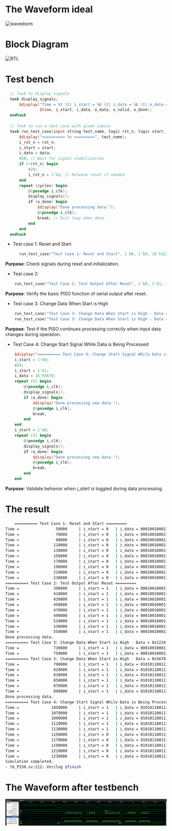 # The Waveform ideal

<!-- ```wavedorm
    { signal:[
    [ 'Input',
        { name: 'clk',      wave: 'P..P..P....................'},
        { name: 'rst',      wave: '1..........................'},
        { name: 'i_start',  wave: '01.................0..1....'},
        { name: 'i_data',   wave: 'x3.........................', data: ['0xAAAA']}
    ],
    [ 'Signal wire',
        { name: 'w_en',     wave: '0.1.......0..1.....0....1..'},
        { name: 'count',    wave: '.444444444xxx444444xxxxx444', data: ['0x00', '0x01', '0x02', '0x03', '0x04', '0x05', '0x06', '0x07', '0x00', '0x01', '0x02', '0x03', '0x04', '0x05', '0x00', '0x01', '0x02', '0x03', '0x04', '0x05', '0x06', '0x07']}
    ],
    [ 'Output',
        { name: 'o_data',   wave: 'x..33333333xxx333333xxxxx33', data: ['0x02', '0x02', '0x02', '0x02', '0x02', '0x02', '0x02', '0x02', '0x02', '0x02', '0x02', '0x02', '0x02', '0x02', '0x02', '0x02' ]},
        { name: 'o_valid',  wave: '0..1.......0..1.....0....1.'},
        { name: 'o_done',  wave: '0..........10..............'}
    ]
]}
``` -->

![wavedorm](image/wavedorm.png)

# Block Diagram

![RTL](image/bolck_RTL.jpg)

# Test bench

```verilog
  // Task to display signals
  task display_signals;
      $display("Time = %t \t| i_start = %b \t| i_data = %b \t| o_data = %b \t| o_valid = %b \t| o_done = %b",
               $time, i_start, i_data, o_data, o_valid, o_done);
  endtask

  // Task to run a test case with given inputs
  task run_test_case(input string test_name, logic rst_n, logic start, logic [SIZE_DATA_IN-1:0] data, integer cycles);
      $display("========== %s =========", test_name);
      i_rst_n = rst_n;
      i_start = start;
      i_data = data;
      #20; // Wait for signal stabilization
      if (!rst_n) begin
          #20;
          i_rst_n = 1'b1; // Release reset if needed
      end
      repeat (cycles) begin
          @(posedge i_clk);
          display_signals();
          if (o_done) begin
              $display("Done processing data.");
              @(posedge i_clk);
              break; // Exit loop when done
          end
      end
  endtask
```

- Test case 1: Reset and Start

```verilog
      run_test_case("Test Case 1: Reset and Start", 1'b0, 1'b0, 16'h1234, 10);
```

**Purpose**: Check signals during reset and initialization.

- Test case 2:

```verilog
    run_test_case("Test Case 2: Test Output After Reset", 1'b0, 1'b1, 16'h1234, 10);
```

**Purpose**: Verify the basic PISO function of serial output after reset.

- Test case 3: Change Data When Start is High

```verilog
    run_test_case("Test Case 3: Change Data When Start is High - Data = 0x1234", 1'b0, 1'b1, 16'h1234, 2);
    run_test_case("Test Case 3: Change Data When Start is High - Data = 0x5678", 1'b1, 1'b1, 16'h5678, 8);
```

**Purpose**: Test if the PISO continues processing correctly when input data changes during operation.

- Test Case 4: Change Start Signal While Data is Being Processed

```verilog
    $display("========== Test Case 4: Change Start Signal While Data is Being Processed =========");
    i_start = 1'b0;
    #20;
    i_start = 1'b1;
    i_data = 16'h5678;
    repeat (5) begin
        @(posedge i_clk);
        display_signals();
        if (o_done) begin
            $display("Done processing new data.");
            @(posedge i_clk);
            break;
        end
    end
    i_start = 1'b0;
    repeat (5) begin
        @(posedge i_clk);
        display_signals();
        if (o_done) begin
            $display("Done processing new data.");
            @(posedge i_clk);
            break;
        end
    end
```

**Purpose**: Validate behavior when *i_start* is toggled during data processing.

# The result

```bash
    ========== Test Case 1: Reset and Start =========
Time =                50000 	| i_start = 0 	| i_data = 0001001000110100 	| o_data = 00 	| o_valid = 0 	| o_done = 0
Time =                70000 	| i_start = 0 	| i_data = 0001001000110100 	| o_data = 00 	| o_valid = 0 	| o_done = 0
Time =                90000 	| i_start = 0 	| i_data = 0001001000110100 	| o_data = 00 	| o_valid = 0 	| o_done = 0
Time =               110000 	| i_start = 0 	| i_data = 0001001000110100 	| o_data = 00 	| o_valid = 0 	| o_done = 0
Time =               130000 	| i_start = 0 	| i_data = 0001001000110100 	| o_data = 00 	| o_valid = 0 	| o_done = 0
Time =               150000 	| i_start = 0 	| i_data = 0001001000110100 	| o_data = 00 	| o_valid = 0 	| o_done = 0
Time =               170000 	| i_start = 0 	| i_data = 0001001000110100 	| o_data = 00 	| o_valid = 0 	| o_done = 0
Time =               190000 	| i_start = 0 	| i_data = 0001001000110100 	| o_data = 00 	| o_valid = 0 	| o_done = 0
Time =               210000 	| i_start = 0 	| i_data = 0001001000110100 	| o_data = 00 	| o_valid = 0 	| o_done = 0
Time =               230000 	| i_start = 0 	| i_data = 0001001000110100 	| o_data = 00 	| o_valid = 0 	| o_done = 0
========== Test Case 2: Test Output After Reset =========
Time =               390000 	| i_start = 1 	| i_data = 0001001000110100 	| o_data = 00 	| o_valid = 0 	| o_done = 0
Time =               410000 	| i_start = 1 	| i_data = 0001001000110100 	| o_data = 00 	| o_valid = 1 	| o_done = 0
Time =               430000 	| i_start = 1 	| i_data = 0001001000110100 	| o_data = 01 	| o_valid = 1 	| o_done = 0
Time =               450000 	| i_start = 1 	| i_data = 0001001000110100 	| o_data = 11 	| o_valid = 1 	| o_done = 0
Time =               470000 	| i_start = 1 	| i_data = 0001001000110100 	| o_data = 00 	| o_valid = 1 	| o_done = 0
Time =               490000 	| i_start = 1 	| i_data = 0001001000110100 	| o_data = 10 	| o_valid = 1 	| o_done = 0
Time =               510000 	| i_start = 1 	| i_data = 0001001000110100 	| o_data = 00 	| o_valid = 1 	| o_done = 0
Time =               530000 	| i_start = 1 	| i_data = 0001001000110100 	| o_data = 01 	| o_valid = 1 	| o_done = 0
Time =               550000 	| i_start = 1 	| i_data = 0001001000110100 	| o_data = 00 	| o_valid = 1 	| o_done = 1
Done processing data.
========== Test Case 3: Change Data When Start is High - Data = 0x1234 =========
Time =               730000 	| i_start = 1 	| i_data = 0001001000110100 	| o_data = 00 	| o_valid = 0 	| o_done = 0
Time =               750000 	| i_start = 1 	| i_data = 0001001000110100 	| o_data = 00 	| o_valid = 1 	| o_done = 0
========== Test Case 3: Change Data When Start is High - Data = 0x5678 =========
Time =               790000 	| i_start = 1 	| i_data = 0101011001111000 	| o_data = 11 	| o_valid = 1 	| o_done = 0
Time =               810000 	| i_start = 1 	| i_data = 0101011001111000 	| o_data = 00 	| o_valid = 1 	| o_done = 0
Time =               830000 	| i_start = 1 	| i_data = 0101011001111000 	| o_data = 10 	| o_valid = 1 	| o_done = 0
Time =               850000 	| i_start = 1 	| i_data = 0101011001111000 	| o_data = 00 	| o_valid = 1 	| o_done = 0
Time =               870000 	| i_start = 1 	| i_data = 0101011001111000 	| o_data = 01 	| o_valid = 1 	| o_done = 0
Time =               890000 	| i_start = 1 	| i_data = 0101011001111000 	| o_data = 00 	| o_valid = 1 	| o_done = 1
Done processing data.
========== Test Case 4: Change Start Signal While Data is Being Processed =========
Time =              1050000 	| i_start = 1 	| i_data = 0101011001111000 	| o_data = 00 	| o_valid = 0 	| o_done = 0
Time =              1070000 	| i_start = 1 	| i_data = 0101011001111000 	| o_data = 00 	| o_valid = 1 	| o_done = 0
Time =              1090000 	| i_start = 1 	| i_data = 0101011001111000 	| o_data = 10 	| o_valid = 1 	| o_done = 0
Time =              1110000 	| i_start = 1 	| i_data = 0101011001111000 	| o_data = 11 	| o_valid = 1 	| o_done = 0
Time =              1130000 	| i_start = 1 	| i_data = 0101011001111000 	| o_data = 01 	| o_valid = 1 	| o_done = 0
Time =              1150000 	| i_start = 0 	| i_data = 0101011001111000 	| o_data = 00 	| o_valid = 0 	| o_done = 0
Time =              1170000 	| i_start = 0 	| i_data = 0101011001111000 	| o_data = 00 	| o_valid = 0 	| o_done = 0
Time =              1190000 	| i_start = 0 	| i_data = 0101011001111000 	| o_data = 00 	| o_valid = 0 	| o_done = 0
Time =              1210000 	| i_start = 0 	| i_data = 0101011001111000 	| o_data = 00 	| o_valid = 0 	| o_done = 0
Time =              1230000 	| i_start = 0 	| i_data = 0101011001111000 	| o_data = 00 	| o_valid = 0 	| o_done = 0
Simulation completed.
- tb_PISO.sv:212: Verilog $finish

```

# The Waveform after testbench

![waveform_tb](image/waveform_tb.png)
